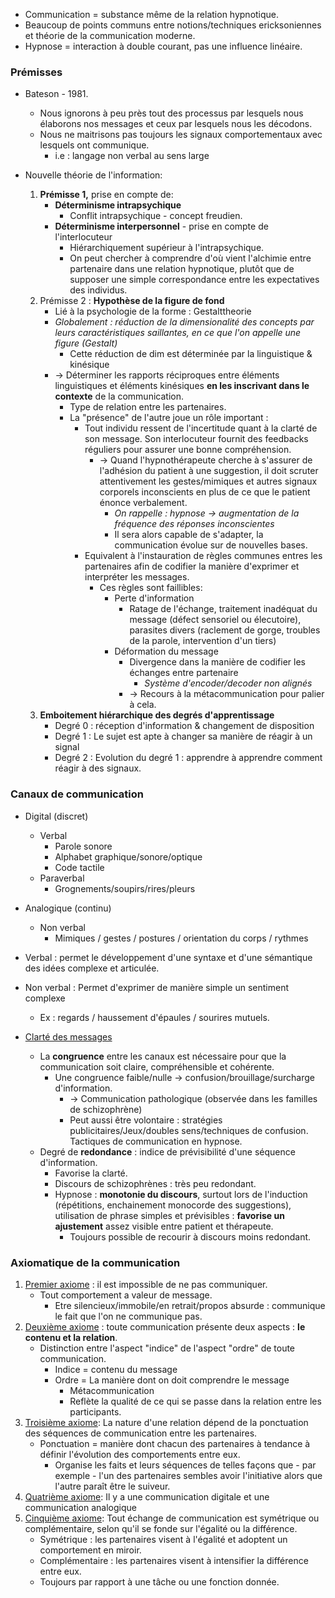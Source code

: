 
- Communication = substance même de la relation hypnotique. 
- Beaucoup de points communs entre notions/techniques ericksoniennes et théorie de la communication moderne. 
- Hypnose = interaction à double courant, pas une influence linéaire. 

### Prémisses 

- Bateson - 1981. 
	- Nous ignorons à peu près tout des processus par lesquels nous élaborons nos messages et ceux par lesquels nous les décodons. 
	- Nous ne maitrisons pas toujours les signaux comportementaux avec lesquels ont communique. 
		- i.e : langage non verbal au sens large

- Nouvelle théorie de l'information:
	1. **Prémisse 1,** prise en compte de:
		- **Déterminisme intrapsychique** 
			- Conflit intrapsychique - concept freudien.
		- **Déterminisme interpersonnel**  - prise en compte de l'interlocuteur
			- Hiérarchiquement supérieur à l'intrapsychique. 
			- On peut chercher à comprendre d'où vient l'alchimie entre partenaire dans une relation hypnotique, plutôt que de supposer une simple correspondance entre les expectatives des individus. 
	2. Prémisse 2 : **Hypothèse de la figure de fond**
		- Lié à la psychologie de la forme : Gestalttheorie 
		- *Globalement : réduction de la dimensionalité des concepts par leurs caractéristiques saillantes, en ce que l'on appelle une figure (Gestalt)*
			- Cette réduction de dim est déterminée par la linguistique & kinésique
		- -> Déterminer les rapports réciproques entre éléments linguistiques et éléments kinésiques **en les inscrivant dans le contexte** de la communication.
			- Type de relation entre les partenaires. 
			- La "présence" de l'autre joue un rôle important :
				- Tout individu ressent de l'incertitude quant à la clarté de son message. Son interlocuteur fournit des feedbacks réguliers pour assurer une bonne compréhension.
					- -> Quand l'hypnothérapeute cherche à s'assurer de l'adhésion du patient à une suggestion, il doit scruter attentivement les gestes/mimiques et autres signaux corporels inconscients en plus de ce que le patient énonce verbalement. 
						- *On rappelle : hypnose -> augmentation de la fréquence des réponses inconscientes*
						- Il sera alors capable de s'adapter, la communication évolue sur de nouvelles bases.
				- Equivalent à l'instauration de règles communes entres les partenaires afin de codifier la manière d'exprimer et interpréter les messages. 
					- Ces règles sont faillibles:
						- Perte d'information 
							- Ratage de l'échange, traitement inadéquat du message (défect sensoriel ou élecutoire), parasites divers (raclement de gorge, troubles de la parole, intervention d'un tiers)
						- Déformation du message 
							- Divergence dans la manière de codifier les échanges entre partenaire
								- *Système d'encoder/decoder non alignés*
							- -> Recours à la métacommunication pour palier à cela.
	3. **Emboitement hiérarchique des degrés d'apprentissage**
		- Degré 0 : réception d'information & changement de disposition
		- Degré 1 : Le sujet est apte à changer sa manière de réagir à un signal 
		- Degré 2 : Evolution du degré 1 : apprendre à apprendre comment réagir à des signaux. 

### Canaux de communication 

- Digital (discret)
	- Verbal
		- Parole sonore
		- Alphabet graphique/sonore/optique 
		- Code tactile
	- Paraverbal
		- Grognements/soupirs/rires/pleurs
- Analogique (continu)
	- Non verbal 
		- Mimiques / gestes / postures / orientation du corps / rythmes

- Verbal : permet le développement d'une syntaxe et d'une sémantique des idées complexe et articulée.
- Non verbal : Permet d'exprimer de manière simple un sentiment complexe 
	- Ex : regards / haussement d'épaules / sourires mutuels.


- <u>Clarté des messages</u>
	- La **congruence** entre les canaux est nécessaire pour que la communication soit claire, compréhensible et cohérente. 
		- Une congruence faible/nulle -> confusion/brouillage/surcharge d'information.
			- -> Communication pathologique (observée dans les familles de schizophrène)
			- Peut aussi être volontaire : stratégies publicitaires/Jeux/doubles sens/techniques de confusion. Tactiques de communication en hypnose.
	- Degré de **redondance** : indice de prévisibilité d'une séquence d'information. 
		- Favorise la clarté.
		- Discours de schizophrènes : très peu redondant. 
		- Hypnose : **monotonie du discours**, surtout lors de l'induction (répétitions, enchainement monocorde des suggestions), utilisation de phrase simples et prévisibles  : **favorise un ajustement** assez visible entre patient et thérapeute. 
			- Toujours possible de recourir à discours moins redondant.

### Axiomatique de la communication

1. <u>Premier axiome</u> : il est impossible de ne pas communiquer. 
	- Tout comportement a valeur de message. 
		- Etre silencieux/immobile/en retrait/propos absurde : communique le fait que l'on ne communique pas.
2. <u>Deuxième axiome</u> : toute communication présente deux aspects : **le contenu et la relation**.
	- Distinction entre l'aspect "indice" de l'aspect "ordre" de toute communication. 
		- Indice = contenu du message 
		- Ordre = La manière dont on doit comprendre le message 
			- Métacommunication
			- Reflète la qualité de ce qui se passe dans la relation entre les participants. 
3. <u>Troisième axiome</u>: La nature d'une relation dépend de la ponctuation des séquences de communication entre les partenaires. 
	- Ponctuation = manière dont chacun des partenaires à tendance à définir l'évolution des comportements entre eux. 
		- Organise les faits et leurs séquences de telles façons que - par exemple - l'un des partenaires sembles avoir l'initiative alors que l'autre paraît être le suiveur. 
4. <u>Quatrième axiome</u>: Il y a une communication digitale et une communication analogique
5. <u>Cinquième axiome</u>: Tout échange de communication est symétrique ou complémentaire, selon qu'il se fonde sur l'égalité ou la différence. 
	- Symétrique : les partenaires visent à l'égalité et adoptent un comportement en miroir.
	- Complémentaire : les partenaires visent à intensifier la différence entre eux. 
	- Toujours par rapport à une tâche ou une fonction donnée. 